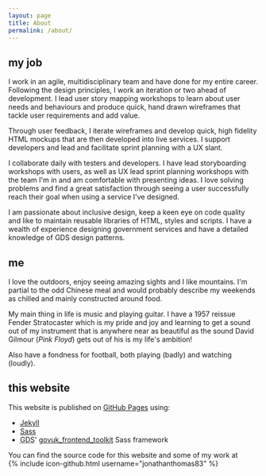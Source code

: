 ```yaml
---
layout: page
title: About
permalink: /about/
---
```

<h2 class="heading-large">my job</h2>
<p>I work in an agile, multidisciplinary team and have done for my entire career. Following the design principles, I work an iteration or two ahead of development. I lead user story mapping workshops to learn about user needs and behaviours and produce quick, hand drawn wireframes that tackle user requirements and add value.</p>

<p>Through user feedback, I iterate wireframes and develop quick, high fidelity HTML mockups that are then developed into live services. I support developers and lead and facilitate sprint planning with a UX slant.</p>

<p>I collaborate daily with testers and developers. I have lead storyboarding workshops with users, as well as UX lead sprint planning workshops with the team I'm in and am comfortable with presenting ideas. I love solving problems and find a great satisfaction through seeing a user successfully reach their goal when using a service I've designed.</p>

<p>I am passionate about inclusive design, keep a keen eye on code quality and like to maintain reusable libraries of HTML, styles and scripts. I have a wealth of experience designing government services and have a detailed knowledge of GDS design patterns.</p>

<h2 class="heading-large">me</h2>
<p>I love the outdoors, enjoy seeing amazing sights and I like mountains. I'm partial to the odd Chinese meal and would probably describe my weekends as chilled and mainly constructed around food.</p>

<p>My main thing in life is music and playing guitar. I have a 1957 reissue Fender Stratocaster which is my pride and joy and learning to get a sound out of my instrument that is anywhere near as beautiful as the sound David Gilmour (<em>Pink Floyd</em>) gets out of his is my life's ambition!</p>

<p>Also have a fondness for football, both playing (badly) and watching (loudly).</p>

<h2 class="heading-large">this website</h2>
<p>This website is published on <a href="https://pages.github.com/">GitHub Pages</a> using:
<ul>
  <li><a href="http://jekyllrb.com/">Jekyll</a></li>
  <li><a href="http://sass-lang.com/">Sass</a></li>
  <li><abbr title="Government Digital Service">GDS</abbr>'
  <a href="https://github.com/alphagov/govuk_frontend_toolkit">govuk_frontend_toolkit</a> Sass framework</li>
</ul>

You can find the source code for this website and some of my work at<br />
{% include icon-github.html username="jonathanthomas83" %}

